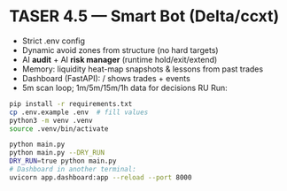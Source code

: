 # TASER 4.5 — Smart Bot (Delta/ccxt)

- Strict .env config
- Dynamic avoid zones from structure (no hard targets)
- AI **audit** + AI **risk manager** (runtime hold/exit/extend)
- Memory: liquidity heat-map snapshots & lessons from past trades
- Dashboard (FastAPI): / shows trades + events
- 5m scan loop; 1m/5m/15m/1h data for decisions
RU
Run:
```bash
pip install -r requirements.txt
cp .env.example .env  # fill values
python3 -m venv .venv
source .venv/bin/activate

python main.py
python main.py --DRY_RUN
DRY_RUN=true python main.py
# Dashboard in another terminal:
uvicorn app.dashboard:app --reload --port 8000
```

